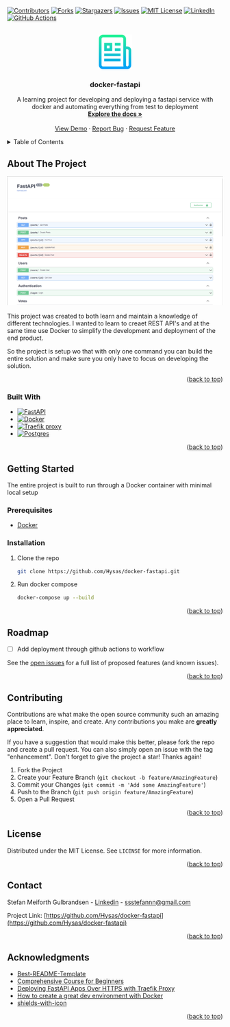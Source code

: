 <!-- Improved compatibility of back to top link: See: https://github.com/Hysas/docker-fastapi/pull/73 -->
<a name="readme-top"></a>
<!--
*** Thanks for checking out the Best-README-Template. If you have a suggestion
*** that would make this better, please fork the repo and create a pull request
*** or simply open an issue with the tag "enhancement".
*** Don't forget to give the project a star!
*** Thanks again! Now go create something AMAZING! :D
-->



<!-- PROJECT SHIELDS -->
<!--
*** I'm using markdown "reference style" links for readability.
*** Reference links are enclosed in brackets [ ] instead of parentheses ( ).
*** See the bottom of this document for the declaration of the reference variables
*** for contributors-url, forks-url, etc. This is an optional, concise syntax you may use.
*** https://www.markdownguide.org/basic-syntax/#reference-style-links
-->
[![Contributors][contributors-shield]][contributors-url]
[![Forks][forks-shield]][forks-url]
[![Stargazers][stars-shield]][stars-url]
[![Issues][issues-shield]][issues-url]
[![MIT License][license-shield]][license-url]
[![LinkedIn][linkedin-shield]][linkedin-url]
[![GitHub Actions][actions-badge]][actions-url]





<!-- PROJECT LOGO -->
<br />
<div align="center">
  <a href="https://github.com/Hysas/docker-fastapi">
    <img src=".github/images/logo.png" alt="Logo" width="80" height="80">
  </a>

  <h3 align="center">docker-fastapi</h3>

  <p align="center">
    A learning project for developing and deploying a fastapi service with docker and automating everything from test to deployment
    <br />
    <a href="https://github.com/Hysas/docker-fastapi"><strong>Explore the docs »</strong></a>
    <br />
    <br />
    <a href="https://docker-fastapi.stegul.xyz">View Demo</a>
    ·
    <a href="https://github.com/Hysas/docker-fastapi/issues">Report Bug</a>
    ·
    <a href="https://github.com/Hysas/docker-fastapi/issues">Request Feature</a>
  </p>
</div>



<!-- TABLE OF CONTENTS -->
<details>
  <summary>Table of Contents</summary>
  <ol>
    <li>
      <a href="#about-the-project">About The Project</a>
      <ul>
        <li><a href="#built-with">Built With</a></li>
      </ul>
    </li>
    <li>
      <a href="#getting-started">Getting Started</a>
      <ul>
        <li><a href="#prerequisites">Prerequisites</a></li>
        <li><a href="#installation">Installation</a></li>
      </ul>
    </li>    
    <li><a href="#roadmap">Roadmap</a></li>
    <li><a href="#contributing">Contributing</a></li>
    <li><a href="#license">License</a></li>
    <li><a href="#contact">Contact</a></li>
    <li><a href="#acknowledgments">Acknowledgments</a></li>
  </ol>
</details>



<!-- ABOUT THE PROJECT -->
## About The Project

[![Product Name Screen Shot][product-screenshot]](https://docker-fastapi.stegul.xyz/docs)

This project was created to both learn and maintain a knowledge of different technologies.
I wanted to learn to creaet REST API's and at the same time use Docker to simplify the development and deployment of the end product.

So the project is setup wo that with only one command you can build the entire solution and make sure you only have to focus on developing the solution.

<p align="right">(<a href="#readme-top">back to top</a>)</p>



### Built With

* [![FastAPI][FastAPI-badge]][FastAPI-url]
* [![Docker][Docker-badge]][Docker-url]
* [![Traefik proxy][Traefik-badge]][Traefik-url]
* [![Postgres][Postgres-badge]][Postgres-url]


<p align="right">(<a href="#readme-top">back to top</a>)</p>



<!-- GETTING STARTED -->
## Getting Started

The entire project is built to run through a Docker container with minimal local setup

### Prerequisites

* [Docker](https://docs.docker.com/engine/install/)

### Installation

1. Clone the repo
   ```sh
   git clone https://github.com/Hysas/docker-fastapi.git
   ```
2. Run docker compose
   ```sh
   docker-compose up --build
   ```

<p align="right">(<a href="#readme-top">back to top</a>)</p>



<!-- ROADMAP -->
## Roadmap

- [ ] Add deployment through github actions to workflow

See the [open issues](https://github.com/Hysas/docker-fastapi/issues) for a full list of proposed features (and known issues).

<p align="right">(<a href="#readme-top">back to top</a>)</p>



<!-- CONTRIBUTING -->
## Contributing

Contributions are what make the open source community such an amazing place to learn, inspire, and create. Any contributions you make are **greatly appreciated**.

If you have a suggestion that would make this better, please fork the repo and create a pull request. You can also simply open an issue with the tag "enhancement".
Don't forget to give the project a star! Thanks again!

1. Fork the Project
2. Create your Feature Branch (`git checkout -b feature/AmazingFeature`)
3. Commit your Changes (`git commit -m 'Add some AmazingFeature'`)
4. Push to the Branch (`git push origin feature/AmazingFeature`)
5. Open a Pull Request

<p align="right">(<a href="#readme-top">back to top</a>)</p>



<!-- LICENSE -->
## License

Distributed under the MIT License. See `LICENSE` for more information.

<p align="right">(<a href="#readme-top">back to top</a>)</p>



<!-- CONTACT -->
## Contact

Stefan Meiforth Gulbrandsen - [Linkedin](https://www.linkedin.com/in/stefan-meiforth-gulbrandsen-0715168) - ssstefannn@gmail.com

Project Link: [https://github.com/Hysas/docker-fastapi](https://github.com/Hysas/docker-fastapi)

<p align="right">(<a href="#readme-top">back to top</a>)</p>



<!-- ACKNOWLEDGMENTS -->
## Acknowledgments

* [Best-README-Template](https://github.com/othneildrew/Best-README-Template)
* [Comprehensive Course for Beginners](https://www.youtube.com/watch?v=0sOvCWFmrtA&t=65718s)
* [Deploying FastAPI Apps Over HTTPS with Traefik Proxy](https://www.youtube.com/watch?v=7N5O62FjGDc&t=3248s)
* [How to create a great dev environment with Docker](https://www.youtube.com/watch?v=0H2miBK_gAk)
* [shields-with-icon](https://github.com/progfay/shields-with-icon)
<!-- 

Use this space to list resources you find helpful and would like to give credit to. I've included a few of my favorites to kick things off!

* [Choose an Open Source License](https://choosealicense.com)
* [GitHub Emoji Cheat Sheet](https://www.webpagefx.com/tools/emoji-cheat-sheet)
* [Malven's Flexbox Cheatsheet](https://flexbox.malven.co/)
* [Malven's Grid Cheatsheet](https://grid.malven.co/)
* [Img Shields](https://shields.io)
* [GitHub Pages](https://pages.github.com)
* [Font Awesome](https://fontawesome.com)
* [React Icons](https://react-icons.github.io/react-icons/search) -->

<p align="right">(<a href="#readme-top">back to top</a>)</p>



<!-- MARKDOWN LINKS & IMAGES -->
<!-- https://www.markdownguide.org/basic-syntax/#reference-style-links -->
[contributors-shield]: https://img.shields.io/github/contributors/Hysas/docker-fastapi.svg?style=for-the-badge
[contributors-url]: https://github.com/Hysas/docker-fastapi/graphs/contributors
[forks-shield]: https://img.shields.io/github/forks/Hysas/docker-fastapi.svg?style=for-the-badge
[forks-url]: https://github.com/Hysas/docker-fastapi/network/members
[stars-shield]: https://img.shields.io/github/stars/Hysas/docker-fastapi.svg?style=for-the-badge
[stars-url]: https://github.com/Hysas/docker-fastapi/stargazers
[issues-shield]: https://img.shields.io/github/issues/Hysas/docker-fastapi.svg?style=for-the-badge
[issues-url]: https://github.com/Hysas/docker-fastapi/issues
[license-shield]: https://img.shields.io/github/license/Hysas/docker-fastapi.svg?style=for-the-badge
[license-url]: https://github.com/Hysas/docker-fastapi/blob/master/LICENSE
[linkedin-shield]: https://img.shields.io/badge/-LinkedIn-black.svg?style=for-the-badge&logo=linkedin&colorB=555
[linkedin-url]: https://www.linkedin.com/in/stefan-meiforth-gulbrandsen-0715168/
[actions-badge]: https://img.shields.io/endpoint.svg?url=https%3A%2F%2Factions-badge.atrox.dev%2FHysas%2Fdocker-fastapi%2Fbadge%3Fref%3Dmaster&style=for-the-badge
[actions-url]: https://github.com/Hysas/docker-fastapi/actions
[product-screenshot]: .github/images/screenshot.png
[FastAPI-badge]: https://img.shields.io/badge/FastAPI-009688?style=for-the-badge&logo=FastAPI&logoColor=white
[FastAPI-url]: https://fastapi.tiangolo.com
[Docker-badge]: https://img.shields.io/badge/docker-%230db7ed.svg?style=for-the-badge&logo=docker&logoColor=white
[Docker-url]: https://www.docker.com
[Traefik-badge]: https://img.shields.io/static/v1?style=for-the-badge&message=Traefik+Proxy&color=24A1C1&logo=Traefik+Proxy&logoColor=FFFFFF&label=
[Traefik-url]: https://traefik.io
[Postgres-badge]: https://img.shields.io/static/v1?style=for-the-badge&message=PostgreSQL&color=4169E1&logo=PostgreSQL&logoColor=FFFFFF&label=
[Postgres-url]: https://www.postgresql.org